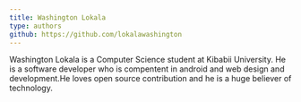 ```yaml
---
title: Washington Lokala
type: authors
github: https://github.com/lokalawashington
---
```


Washington Lokala is a Computer Science student at Kibabii University. He is a software developer who is compentent in android and web design and development.He loves open source contribution and he is a huge believer of technology.
